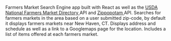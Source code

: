 Farmers Market Search Engine app built with React as well as the <a href="https://search.ams.usda.gov/farmersmarkets/v1/svcdesc.html" target="_blank"> USDA National Farmers Market Directory </a> API and <a href="https://www.zippopotam.us/" target="_blank">Zippopotam </a> API. Searches for farmers markets in the area based on a user submitted zip-code, by default it displays farmers markets near New Haven, CT. Displays address and schedule as well as a link to a Googlemaps page for the location. Includes a list of items offered at each farmers market.
